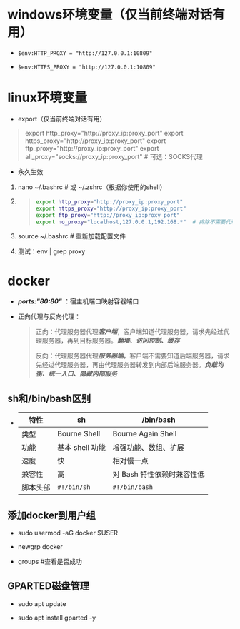 # windows环境变量（仅当前终端对话有用）

- ```
  $env:HTTP_PROXY = "http://127.0.0.1:10809"
  ```

- ```
  $env:HTTPS_PROXY = "http://127.0.0.1:10809"
  ```

# linux环境变量

- export（仅当前终端对话有用）

> export http_proxy="http://proxy_ip:proxy_port"
> export https_proxy="http://proxy_ip:proxy_port"
> export ftp_proxy="http://proxy_ip:proxy_port"
> export all_proxy="socks://proxy_ip:proxy_port"  # 可选：SOCKS代理

- 永久生效

1. nano ~/.bashrc  # 或 ~/.zshrc（根据你使用的shell）

2. > ```sh
   > export http_proxy="http://proxy_ip:proxy_port"
   > export https_proxy="http://proxy_ip:proxy_port"
   > export ftp_proxy="http://proxy_ip:proxy_port"
   > export no_proxy="localhost,127.0.0.1,192.168.*"  # 排除不需要代理的地址
   > ```

3. source ~/.bashrc  # 重新加载配置文件
4. 测试：env | grep proxy

# docker

- ***ports:"80:80"*** ：宿主机端口映射容器端口

- 正向代理与反向代理：

  > 正向：代理服务器代理***客户端***，客户端知道代理服务器，请求先经过代理服务器，再到目标服务器。***翻墙、访问控制、缓存***
  >
  > 反向：代理服务器代理***服务器端***，客户端不需要知道后端服务器，请求先经过代理服务器，再由代理服务器转发到内部后端服务器。***负载均衡、统一入口、隐藏内部服务***

## sh和/bin/bash区别

- | 特性     | sh              | /bin/bash                  |
  | -------- | --------------- | -------------------------- |
  | 类型     | Bourne Shell    | Bourne Again Shell         |
  | 功能     | 基本 shell 功能 | 增强功能、数组、扩展       |
  | 速度     | 快              | 相对慢一点                 |
  | 兼容性   | 高              | 对 Bash 特性依赖时兼容性低 |
  | 脚本头部 | `#!/bin/sh`     | `#!/bin/bash`              |

## 添加docker到用户组

- sudo usermod -aG docker $USER

- newgrp docker
- groups #查看是否成功

## GPARTED磁盘管理

- sudo apt update

- sudo apt install gparted -y